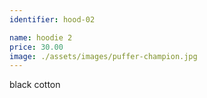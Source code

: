 ```yaml
---
identifier: hood-02

name: hoodie 2
price: 30.00
image: ./assets/images/puffer-champion.jpg
---
```

black cotton
